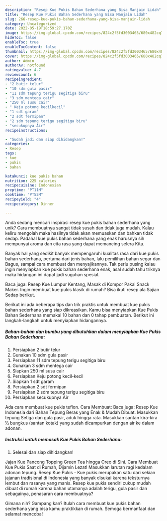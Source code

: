 ```yaml
---
description: "Resep Kue Pukis Bahan Sederhana yang Bisa Manjain Lidah"
title: "Resep Kue Pukis Bahan Sederhana yang Bisa Manjain Lidah"
slug: 266-resep-kue-pukis-bahan-sederhana-yang-bisa-manjain-lidah
category: Uncategorized
date: 2022-05-19T18:59:27.170Z
image: https://img-global.cpcdn.com/recipes/824c2f5fd3003465/680x482cq70/kue-pukis-bahan-sederhana-foto-resep-utama.jpg
hideToc: false
enableToc: true
enableTocContent: false
thumbnail: https://img-global.cpcdn.com/recipes/824c2f5fd3003465/680x482cq70/kue-pukis-bahan-sederhana-foto-resep-utama.jpg
cover: https://img-global.cpcdn.com/recipes/824c2f5fd3003465/680x482cq70/kue-pukis-bahan-sederhana-foto-resep-utama.jpg
author: Admin
authorAv: notfound
ratingvalue: 4.7
reviewcount: 6
recipeingredient:
- "2 butir telur"
- "10 sdm gula pasir"
- "11 sdm tepung terigu segitiga biru"
- "3 sdm mentega cair"
- "250 ml susu cair"
- " Keju potong kecilkecil"
- "1 sdt garam"
- "2 sdt fermipan"
- "2 sdm tepung terigu segitiga biru"
- "secukupnya Air"
recipeinstructions:

- "Sudah jadi dan siap dihidangkan!"
categories:
- Resep
tags:
- kue
- pukis
- bahan

katakunci: kue pukis bahan 
nutrition: 225 calories
recipecuisine: Indonesian
preptime: "PT11M"
cooktime: "PT52M"
recipeyield: "4"
recipecategory: Dinner

---
```





Anda sedang mencari inspirasi resep kue pukis bahan sederhana yang unik? Cara membuatnya sangat tidak susah dan tidak juga mudah. Kalau keliru mengolah maka hasilnya tidak akan memuaskan dan bahkan tidak sedap. Padahal kue pukis bahan sederhana yang enak harusnya sih mempunyai aroma dan cita rasa yang dapat memancing selera Kita.





Banyak hal yang sedikit banyak mempengaruhi kualitas rasa dari kue pukis bahan sederhana, pertama dari jenis bahan, lalu pemilihan bahan segar dan Bagus, sampai cara membuat dan menyajikannya. Tak perlu pusing kalau ingin menyiapkan kue pukis bahan sederhana enak,      asal sudah tahu triknya maka hidangan ini dapat jadi suguhan spesial.














Baca juga: Resep Kue Lumpur Kentang, Masak di Kompor Pakai Snack Maker. Ingin membuat kue pukis klasik di rumah? Bisa ikuti resep ala Sajian Sedap berikut.






Berikut ini ada beberapa tips dan trik praktis untuk membuat kue pukis bahan sederhana yang siap dikreasikan. Kamu bisa menyiapkan Kue Pukis Bahan Sederhana memakai 10 bahan dan 0 tahap pembuatan. Berikut ini langkah-langkah untuk menyiapkan hidangannya.

<!--inarticleads1-->

##### Bahan-bahan dan bumbu yang dibutuhkan dalam menyiapkan Kue Pukis Bahan Sederhana:

1. Persiapkan 2 butir telur
1. Gunakan 10 sdm gula pasir
1. Persiapkan 11 sdm tepung terigu segitiga biru
1. Gunakan 3 sdm mentega cair
1. Siapkan 250 ml susu cair
1. Persiapkan  Keju potong kecil-kecil
1. Siapkan 1 sdt garam
1. Persiapkan 2 sdt fermipan
1. Persiapkan 2 sdm tepung terigu segitiga biru
1. Persiapkan secukupnya Air


Ada cara membuat kue pukis teflon. Cara Membuat: Baca juga: Resep Kue Indonesia dari Bahan Tepung Beras yang Enak &amp; Mudah Dibuat. Masukkan tepung Setiga dan gula pasir, aduk hingga rata. Masukkan santan kira-kira ½ bungkus (santan kotak) yang sudah dicampurkan dengan air ke dalam adonan. 

<!--inarticleads2-->

##### Instruksi untuk memasak Kue Pukis Bahan Sederhana:


1. Selesai dan siap dihidangkan!

Jajan Kue Pancong Topping Green Tea hingga Oreo di Sini. Cara Membuat Kue Pukis Saat di Rumah, Dijamin Lezat! Masukkan larutan ragi kedalam adonan tepung. Resep Kue Pukis - Kue pukis merupakan satu dari sekian jajanan tradisional di Indonesia yang banyak disukai karena teksturnya lembut dan rasanya yang manis. Resep kue pukis sendiri cukup mudah dibuat di rumah karena bahan utamanya adalah terigu, gula pasir dan sebagainya, penasaran cara membuatnya? 

Gimana nih? Gampang kan? Itulah cara membuat kue pukis bahan sederhana yang bisa kamu praktikkan di rumah. Semoga bermanfaat dan selamat mencoba!
